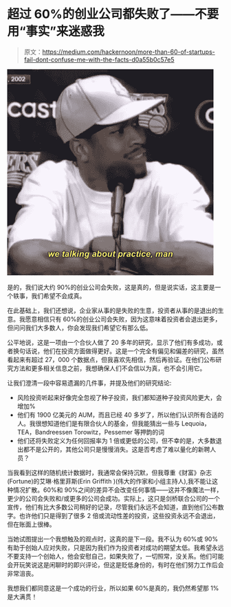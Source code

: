 # 超过 60%的创业公司都失败了——不要用“事实”来迷惑我

> 原文：<https://medium.com/hackernoon/more-than-60-of-startups-fail-dont-confuse-me-with-the-facts-d0a55b0c57e5>

![](img/31973b32553d300d219e598df186e017.png)

是的，我们说大约 90%的创业公司会失败，这是真的，但是说实话，这主要是一个轶事，我们希望不会成真。

在此基础上，我们还想说，企业家从事的是失败的生意，投资者从事的是退出的生意。我愿意相信只有 60%的创业公司会失败，因为这意味着投资者会退出更多，但问问我们大多数人，你会发现我们希望它有那么低。

公平地说，这是一项由一个合伙人做了 20 多年的研究，显示了他们有多成功，或者换句话说，他们在投资方面做得更好。这是一个完全有偏见和偏差的研究，虽然看起来有超过 27，000 个数据点，但我喜欢先相信，然后再验证。在他们公布研究方法和更多相关信息之前，我想确保人们不会信以为真，也不会引用它。

让我们澄清一段中容易遗漏的几件事，并提及他们的研究结论:

*   风险投资听起来好像完全忽视了种子投资，我们都知道种子投资风险更大，会增加%
*   他们有 1900 亿美元的 AUM，而且已经 40 多岁了，所以他们认识所有合适的人。我很想知道他们是有限合伙人的基金，但我能猜出一些与 Lequoia，TEA，Bandreessen Torowitz，Pessemer 等押韵的词
*   他们还将失败定义为任何回报率为 1 倍或更低的公司，但不幸的是，大多数退出都不是公开的，其他公司只是慢慢消失。这是否考虑了难以量化的新聘人员？

当我看到这样的随机统计数据时，我通常会保持沉默，但我尊重《财富》杂志(Fortune)的艾琳·格里菲斯(Erin Griffith )(伟大的作家和小组主持人),我不能让这种情况扩散。60%和 90%之间的差异不会改变任何事情——这并不像魔法一样，更少的公司会失败和/或更多的公司会成功。实际上，这只是剑桥联合公司的一个宣传，他们有比大多数公司稍好的记录，尽管我们永远不会知道，直到他们公布数字。也许他们只是得到了很多 2 倍或流动性差的投资，这些投资永远不会退出，但在账面上很棒。

当她试图提出一个我想触及的观点时，这真的是下一段。我不认为 60%或 90%有助于创始人应对失败，只是因为我们作为投资者对成功的期望太低。我希望永远不要支持一个创始人，他会安慰自己，如果失败了，一切照常，没关系。他们可能会开玩笑说这是闲聊时的即兴评论，但这是贬低身份的，有时在他们努力工作后会非常沮丧。

我想我们都同意这是一个成功的行业，所以如果 60%是真的，我仍然希望那 1%是大满贯！